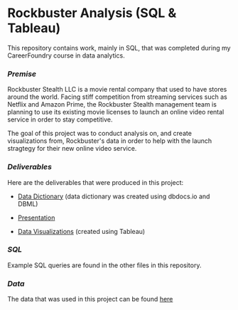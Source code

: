 # Rockbuster Analysis (SQL & Tableau)

This repository contains work, mainly in SQL, that was completed during my CareerFoundry course in data analytics. 

### *Premise*

Rockbuster Stealth LLC is a movie rental company that used to have stores around the world. Facing stiff competition from streaming services such as Netflix and Amazon Prime, the Rockbuster Stealth management team is planning to use its existing movie licenses to launch an online video rental service in order to stay competitive.

The goal of this project was to conduct analysis on, and create visualizations from, Rockbuster's data in order to help with the launch stragtegy for their new online video service. 

### *Deliverables*

Here are the deliverables that were produced in this project:

  - [Data Dictionary](https://dbdocs.io/junhotam/rockbuster_data_dictionary) (data dictionary was created using dbdocs.io and DBML)

  - [Presentation](presentation.pdf)

  - [Data Visualizations](https://public.tableau.com/views/RockbusterVisualizations/geographicalinsights?:language=en-US&:display_count=n&:origin=viz_share_link) (created using Tableau)
  
### *SQL*

Example SQL queries are found in the other files in this repository. 

### *Data*

The data that was used in this project can be found [here](http://www.postgresqltutorial.com/wp-content/uploads/2019/05/dvdrental.zip)
